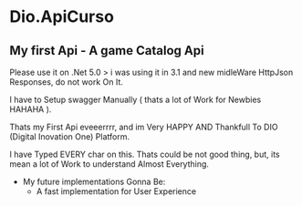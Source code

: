 # Dio.ApiCurso
## My first Api  - A game Catalog Api 
Please use it on .Net 5.0 >
i was using it in 3.1 and new midleWare HttpJson Responses, do not work On It.

I have to Setup swagger Manually ( thats a lot of Work for Newbies HAHAHA ).

Thats my First Api eveeerrrr, and im Very HAPPY AND Thankfull To 
DIO (Digital Inovation One) Platform. 

I have Typed EVERY char on this. Thats could be not good thing, but, its mean a lot of Work to understand Almost Everything.

- My future implementations Gonna Be:
  - A fast implementation for User Experience 

